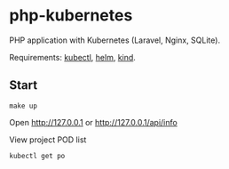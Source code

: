 # php-kubernetes

PHP application with Kubernetes (Laravel, Nginx, SQLite). 

Requirements: [kubectl](https://kubernetes.io/ru/docs/tasks/tools/install-kubectl/), [helm](https://helm.sh/ru/docs/intro/install/), [kind](https://kind.sigs.k8s.io/docs/user/quick-start/#installation).

## Start

```shell
make up
```

Open http://127.0.0.1 or http://127.0.0.1/api/info

View project POD list

```shell
kubectl get po
```
